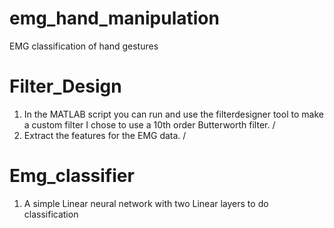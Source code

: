 # emg_hand_manipulation
EMG classification of hand gestures 
# Filter_Design 
1. In the MATLAB script you can run and use the filterdesigner tool to make a custom filter 
I chose to use a 10th order Butterworth filter. / 
2. Extract the features for the EMG data. / 
# Emg_classifier 
1. A simple Linear neural network with two Linear layers to do classification 


